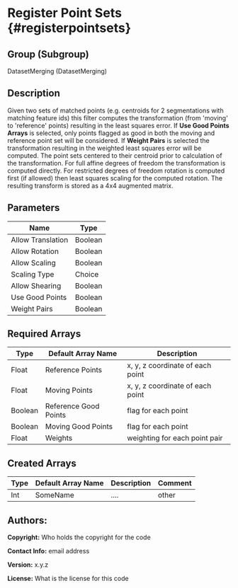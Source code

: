 Register Point Sets {#registerpointsets}
=====

## Group (Subgroup) ##
DatasetMerging (DatasetMerging)


## Description ##
Given two sets of matched points (e.g. centroids for 2 segmentations with matching feature ids) this filter computes the transformation (from 'moving' to 'reference' points) resulting in the least squares error. If **Use Good Points Arrays** is selected, only points flagged as good in both the moving and reference point set will be considered. If **Weight Pairs** is selected the transformation resulting in the weighted least squares error will be computed. The point sets centered to their centroid prior to calculation of the transformation. For full affine degrees of freedom the transformation is computed directly. For restricted degrees of freedom rotation is computed first (if allowed) then least squares scaling for the computed rotation. The resulting transform is stored as a 4x4 augmented matrix.

## Parameters ##
| Name             | Type |
|------------------|------|
| Allow Translation | Boolean |
| Allow Rotation | Boolean |
| Allow Scaling | Boolean |
| Scaling Type | Choice |
| Allow Shearing | Boolean |
| Use Good Points | Boolean |
| Weight Pairs | Boolean |

## Required Arrays ##

| Type | Default Array Name | Description |
|------|--------------------|-------------|
| Float  | Reference Points | x, y, z coordinate of each point |
| Float  | Moving Points | x, y, z coordinate of each point |
| Boolean  | Reference Good Points | flag for each point |
| Boolean  | Moving Good Points | flag for each point |
| Float  | Weights | weighting for each point pair |


## Created Arrays ##

| Type | Default Array Name | Description | Comment |
|------|--------------------|-------------|---------|
| Int  | SomeName           | ....        | other   |



## Authors: ##

**Copyright:** Who holds the copyright for the code

**Contact Info:** email address

**Version:** x.y.z

**License:**  What is the license for this code


